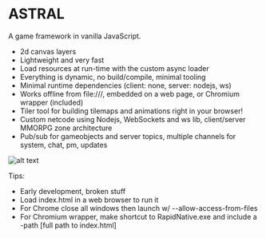 # ASTRAL

A game framework in vanilla JavaScript.

- 2d canvas layers
- Lightweight and very fast
- Load resources at run-time with the custom async loader
- Everything is dynamic, no build/compile, minimal tooling
- Minimal runtime dependencies (client: none, server: nodejs, ws)
- Works offline from file:///, embedded on a web page, or Chromium wrapper (included)
- Tiler tool for building tilemaps and animations right in your browser!
- Custom netcode using Nodejs, WebSockets and ws lib, client/server MMORPG zone architecture
- Pub/sub for gameobjects and server topics, multiple channels for system, chat, pm, updates

![alt text](https://upload.wikimedia.org/wikipedia/commons/thumb/1/1c/The_Astral_Sleep_-_by_Jeroen_van_Valkenburg.PNG/300px-The_Astral_Sleep_-_by_Jeroen_van_Valkenburg.PNG)

Tips:

- Early development, broken stuff
- Load index.html in a web browser to run it
- For Chrome close all windows then launch w/ --allow-access-from-files
- For Chromium wrapper, make shortcut to RapidNative.exe and include a -path [full path to index.html]
